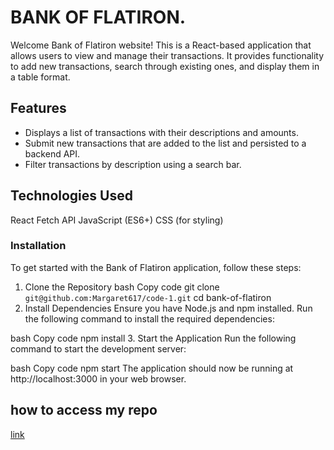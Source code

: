 # BANK OF FLATIRON.
Welcome  Bank of Flatiron website! This is a React-based application that allows users to view and manage their transactions. It provides functionality to add new transactions, search through existing ones, and display them in a table format.

## Features
- Displays a list of transactions with their descriptions and amounts.
- Submit new transactions that are added to the list and persisted to a backend API.
- Filter transactions by description using a search bar.

## Technologies Used
React
Fetch API
JavaScript (ES6+)
CSS (for styling)
### Installation
To get started with the Bank of Flatiron application, follow these steps:

1. Clone the Repository
bash
Copy code
git clone `git@github.com:Margaret617/code-1.git`
cd bank-of-flatiron
2. Install Dependencies
Ensure you have Node.js and npm installed. Run the following command to install the required dependencies:

bash
Copy code
npm install
3. Start the Application
Run the following command to start the development server:

bash
Copy code
npm start
The application should now be running at http://localhost:3000 in your web browser.

## how to access my repo
[link](https://code-1.vercel.app/)


